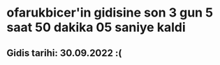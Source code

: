 # ofarukbicer'in gidisine son 3 gun 5 saat 50 dakika 05 saniye kaldi

## Gidis tarihi: 30.09.2022 :(